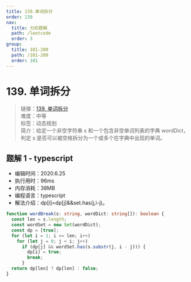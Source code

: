 ```yaml
---
title: 139.单词拆分
order: 139
nav:
  title: 力扣题解
  path: /leetcode
  order: 3
group:
  title: 101-200
  path: /101-200
  order: 101
---
```


# 139. 单词拆分

> 链接：[139. 单词拆分](https://leetcode-cn.com/problems/word-break/)  
> 难度：中等  
> 标签：动态规划  
> 简介：给定一个非空字符串 s 和一个包含非空单词列表的字典 wordDict，判定 s 是否可以被空格拆分为一个或多个在字典中出现的单词。

## 题解 1 - typescript

- 编辑时间：2020.6.25
- 执行用时：96ms
- 内存消耗：38MB
- 编程语言：typescript
- 解法介绍：dp[i]=dp[j]&&set.has(j,i-j)。

```typescript
function wordBreak(s: string, wordDict: string[]): boolean {
  const len = s.length;
  const wordSet = new Set(wordDict);
  const dp = [true];
  for (let i = 1; i <= len; i++)
    for (let j = 0; j < i; j++)
      if (dp[j] && wordSet.has(s.substr(j, i - j))) {
        dp[i] = true;
        break;
      }
  return dp[len] ? dp[len] : false;
}
```
